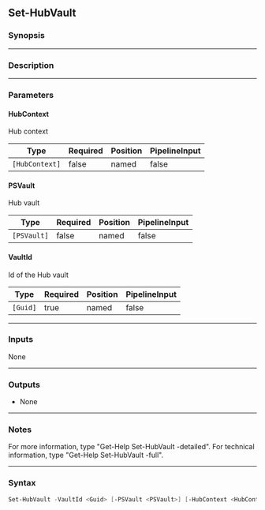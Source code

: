 Set-HubVault
------------

### Synopsis

---

### Description

---

### Parameters
#### **HubContext**
Hub context

|Type          |Required|Position|PipelineInput|
|--------------|--------|--------|-------------|
|`[HubContext]`|false   |named   |false        |

#### **PSVault**
Hub vault

|Type       |Required|Position|PipelineInput|
|-----------|--------|--------|-------------|
|`[PSVault]`|false   |named   |false        |

#### **VaultId**
Id of the Hub vault

|Type    |Required|Position|PipelineInput|
|--------|--------|--------|-------------|
|`[Guid]`|true    |named   |false        |

---

### Inputs
None

---

### Outputs
* None

---

### Notes
For more information, type "Get-Help Set-HubVault -detailed". For technical information, type "Get-Help Set-HubVault -full".

---

### Syntax
```PowerShell
Set-HubVault -VaultId <Guid> [-PSVault <PSVault>] [-HubContext <HubContext>] [<CommonParameters>]
```
